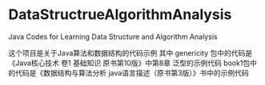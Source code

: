 # DataStructrueAlgorithmAnalysis
Java Codes for Learning Data Structure and Algorithm Analysis

这个项目是关于Java算法和数据结构的代码示例
其中
genericity 包中的代码是《Java核心技术 卷1 基础知识 原书第10版》中第8章 泛型的示例代码
book1包中的代码是《数据结构与算法分析 java语言描述（原书第3版）》书中的示例代码


